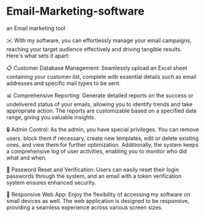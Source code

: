 # Email-Marketing-software
an Email marketing tool

✉️ With my software, you can effortlessly manage your email campaigns, reaching your target audience effectively and driving tangible results. Here's what sets it apart:

📋 Customer Database Management: Seamlessly upload an Excel sheet containing your customer list, complete with essential details such as email addresses and specific mail types to be sent.

📊 Comprehensive Reporting: Generate detailed reports on the success or undelivered status of your emails, allowing you to identify trends and take appropriate action. The reports are customizable based on a specified date range, giving you valuable insights.

🔒 Admin Control: As the admin, you have special privileges. You can remove users, block them if necessary, create new templates, edit or delete existing ones, and view them for further optimization. Additionally, the system keeps a comprehensive log of user activities, enabling you to monitor who did what and when.

🔐 Password Reset and Verification: Users can easily reset their login passwords through the system, and an email with a token verification system ensures enhanced security.

📱 Responsive Web App: Enjoy the flexibility of accessing my software on small devices as well. The web application is designed to be responsive, providing a seamless experience across various screen sizes.

